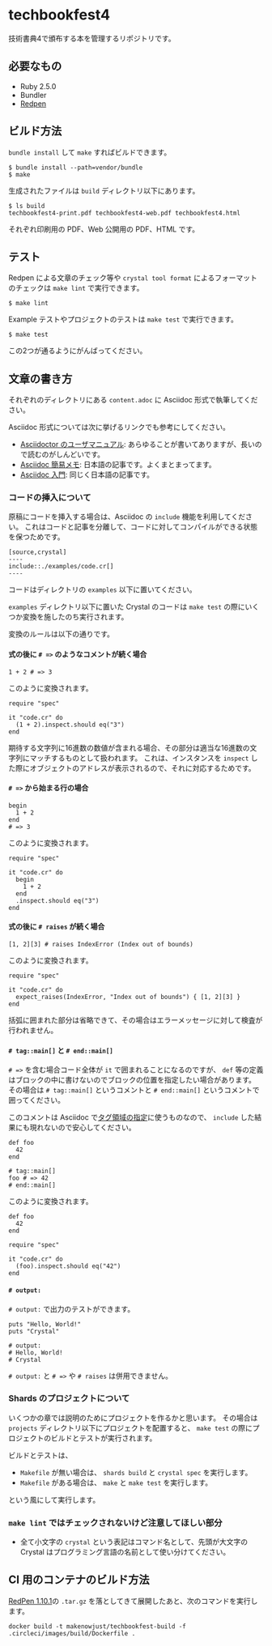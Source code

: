 # techbookfest4

技術書典4で頒布する本を管理するリポジトリです。

## 必要なもの

  - Ruby 2.5.0
  - Bundler
  - [Redpen](https://redpen.cc)

## ビルド方法

`bundle install` して `make` すればビルドできます。

```console
$ bundle install --path=vendor/bundle
$ make
```

生成されたファイルは `build` ディレクトリ以下にあります。

```console
$ ls build
techbookfest4-print.pdf techbookfest4-web.pdf techbookfest4.html
```

それぞれ印刷用の PDF、Web 公開用の PDF、HTML です。

## テスト

Redpen による文章のチェック等や `crystal tool format` によるフォーマットのチェックは `make lint` で実行できます。

```console
$ make lint
```

Example テストやプロジェクトのテストは `make test` で実行できます。

```console
$ make test
```

この2つが通るようにがんばってください。

## 文章の書き方

それぞれのディレクトリにある `content.adoc` に Asciidoc 形式で執筆してください。

Asciidoc 形式については次に挙げるリンクでも参考にしてください。

  - [Asciidoctor のユーザマニュアル](http://asciidoctor.org/docs/user-manual/):
    あらゆることが書いてありますが、長いので読むのがしんどいです。
  - [Asciidoc 簡易メモ](https://qiita.com/hbsnow/items/88e1414ac97501af17ff):
    日本語の記事です。よくまとまってます。
  - [Asciidoc 入門](https://qiita.com/xmeta/items/de667a8b8a0f982e123a):
    同じく日本語の記事です。

### コードの挿入について

原稿にコードを挿入する場合は、Asciidoc の `include` 機能を利用してください。
これはコードと記事を分離して、コードに対してコンパイルができる状態を保つためです。

```asciidoc
[source,crystal]
----
include::./examples/code.cr[]
----
```

コードはディレクトリの `examples` 以下に置いてください。

`examples` ディレクトリ以下に置いた Crystal のコードは `make test` の際にいくつか変換を施したのち実行されます。

変換のルールは以下の通りです。

#### 式の後に `# =>` のようなコメントが続く場合

```crystal
1 + 2 # => 3
```

このように変換されます。

```crystal
require "spec"

it "code.cr" do
  (1 + 2).inspect.should eq("3")
end
```

期待する文字列に16進数の数値が含まれる場合、その部分は適当な16進数の文字列にマッチするものとして扱われます。
これは、インスタンスを `inspect` した際にオブジェクトのアドレスが表示されるので、それに対応するためです。

#### `# =>` から始まる行の場合

```crystal
begin
  1 + 2
end
# => 3
```

このように変換されます。

```crystal
require "spec"

it "code.cr" do
  begin
    1 + 2
  end
  .inspect.should eq("3")
end
```

#### 式の後に `# raises` が続く場合

```crystal
[1, 2][3] # raises IndexError (Index out of bounds)
```

このように変換されます。

```crystal
require "spec"

it "code.cr" do
  expect_raises(IndexError, "Index out of bounds") { [1, 2][3] }
end
```

括弧に囲まれた部分は省略できて、その場合はエラーメッセージに対して検査が行われません。

#### `# tag::main[]` と `# end::main[]`

`# =>` を含む場合コード全体が `it` で囲まれることになるのですが、 `def` 等の定義はブロックの中に書けないのでブロックの位置を指定したい場合があります。
その場合は `# tag::main[]` というコメントと `# end::main[]` というコメントで囲ってください。

このコメントは Asciidoc で[タグ領域の指定](http://asciidoctor.org/docs/user-manual/#by-tagged-regions)に使うものなので、 `include` した結果にも現れないので安心してください。

```crystal
def foo
  42
end

# tag::main[]
foo # => 42
# end::main[]
```

このように変換されます。

```crystal
def foo
  42
end

require "spec"

it "code.cr" do
  (foo).inspect.should eq("42")
end
```

#### `# output:`

`# output:` で出力のテストができます。

```crystal
puts "Hello, World!"
puts "Crystal"

# output:
# Hello, World!
# Crystal
```

`# output:` と `# =>` や `# raises` は併用できません。

### Shards のプロジェクトについて

いくつかの章では説明のためにプロジェクトを作るかと思います。
その場合は `projects` ディレクトリ以下にプロジェクトを配置すると、 `make test` の際にプロジェクトのビルドとテストが実行されます。

ビルドとテストは、

  - `Makefile` が無い場合は、 `shards build` と `crystal spec` を実行します。
  - `Makefile` がある場合は、 `make` と `make test` を実行します。

という風にして実行します。

### `make lint` ではチェックされないけど注意してほしい部分

  - 全て小文字の `crystal` という表記はコマンド名として、先頭が大文字の Crystal はプログラミング言語の名前として使い分けてください。

## CI 用のコンテナのビルド方法

[RedPen 1.10.1](https://github.com/redpen-cc/redpen/releases/tag/redpen-1.10.1)の `.tar.gz` を落としてきて展開したあと、次のコマンドを実行します。

```console
docker build -t makenowjust/techbookfest-build -f .circleci/images/build/Dockerfile .
```
